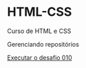 # HTML-CSS
 Curso de HTML e CSS

 Gerenciando repositórios

 <a href="https://kaikechaves.github.io/HTML-CSS/Projetos/Desafios/d010/index.html">Executar o desafio 010
